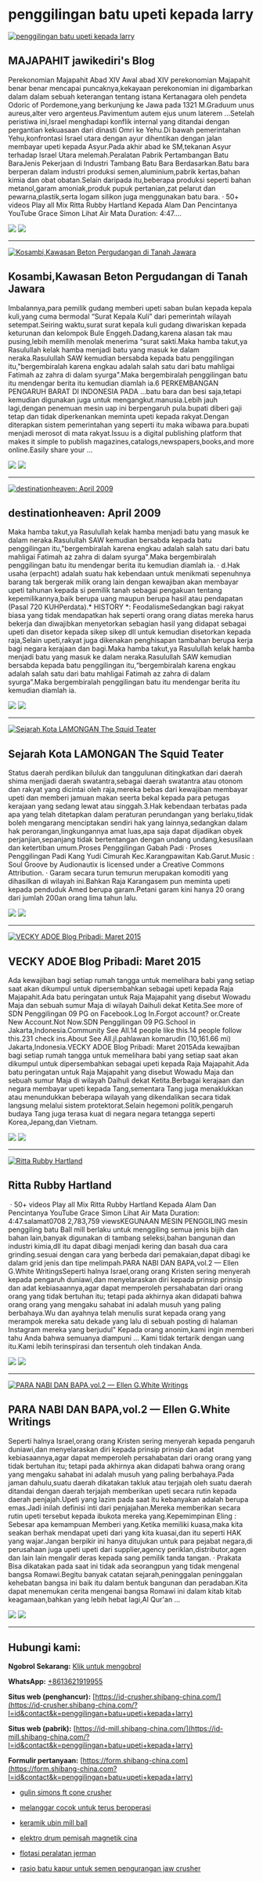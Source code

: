 # penggilingan batu upeti kepada larry

<a href="https://swt.shibang-china.com/?l=id&img&k=penggilingan+batu+upeti+kepada+larry" target="_blank">![penggilingan batu upeti kepada larry](http://static.shibang-china.com/all-800x300/1353.jpg)</a>

## MAJAPAHIT jawikediri's Blog
Perekonomian Majapahit Abad XIV Awal abad XIV perekonomian Majapahit benar benar mencapai puncaknya,kekayaan perekonomian ini digambarkan dalam dalam sebuah keterangan tentang istana Kertanagara oleh pendeta Odoric of Pordemone,yang berkunjung ke Jawa pada 1321 M.Graduum unus aureus,alter vero argenteus.Pavimentum autem ejus unum laterem …Setelah peristiwa ini,Israel menghadapi konflik internal yang ditandai dengan pergantian kekuasaan dari dinasti Omri ke Yehu.Di bawah pemerintahan Yehu,konfrontasi Israel utara dengan ayur dihentikan dengan jalan membayar upeti kepada Asyur.Pada akhir abad ke SM,tekanan Asyur terhadap Israel Utara melemah.Peralatan Pabrik Pertambangan Batu BaraJenis Pekerjaan di Industri Tambang Batu Bara Berdasarkan.Batu bara berperan dalam industri produksi semen,aluminium,pabrik kertas,bahan kimia dan obat obatan.Selain daripada itu,beberapa produksi seperti bahan metanol,garam amoniak,produk pupuk pertanian,zat pelarut dan pewarna,plastik,serta logam silikon juga menggunakan batu bara.&nbsp;&#0183;&#32;50+ videos Play all Mix Ritta Rubby Hartland Kepada Alam Dan Pencintanya YouTube Grace Simon Lihat Air Mata Duration: 4:47.…


<a href="https://whatsapp.shibangsoft.com/WhatsApp.php" target="_blank" title="WhatsApp">![](http://static.shibang-china.com/icon/whatsapp.png)</a> <a href="https://swt.shibang-china.com/?l=id&icon&k=penggilingan+batu+upeti+kepada+larry" target="_blank">![](http://static.shibang-china.com/icon/chat-id.png)</a>

---

<a href="https://swt.shibang-china.com/?l=id&img&k=penggilingan+batu+upeti+kepada+larry" target="_blank">![Kosambi,Kawasan Beton Pergudangan di Tanah Jawara](http://static.shibang-china.com/all-800x300/1135.jpg)</a>

## Kosambi,Kawasan Beton Pergudangan di Tanah Jawara
Imbalannya,para pemilik gudang memberi upeti saban bulan kepada kepala kuli,yang cuma bermodal “Surat Kepala Kuli” dari pemerintah wilayah setempat.Seiring waktu,surat surat kepala kuli gudang diwariskan kepada keturunan dan kelompok Bule Enggeh.Dadang,karena alasan tak mau pusing,lebih memilih menolak menerima “surat sakti.Maka hamba takut,ya Rasulullah kelak hamba menjadi batu yang masuk ke dalam neraka.Rasulullah SAW kemudian bersabda kepada batu penggilingan itu,&quot;bergembiralah karena engkau adalah salah satu dari batu mahligai Fatimah az zahra di dalam syurga&quot;.Maka bergembiralah penggilingan batu itu mendengar berita itu kemudian diamlah ia.6 PERKEMBANGAN PENGARUH BARAT DI INDONESIA PADA …batu bara dan besi saja,tetapi kemudian digunakan juga untuk mengangkut.manusia.Lebih jauh lagi,dengan penemuan mesin uap ini berpengaruh pula.bupati diberi gaji tetap dan tidak diperkenankan meminta upeti kepada rakyat.Dengan diterapkan sistem pemerintahan yang seperti itu maka wibawa para.bupati menjadi merosot di mata rakyat.Issuu is a digital publishing platform that makes it simple to publish magazines,catalogs,newspapers,books,and more online.Easily share your …


<a href="https://whatsapp.shibangsoft.com/WhatsApp.php" target="_blank" title="WhatsApp">![](http://static.shibang-china.com/icon/whatsapp.png)</a> <a href="https://swt.shibang-china.com/?l=id&icon&k=penggilingan+batu+upeti+kepada+larry" target="_blank">![](http://static.shibang-china.com/icon/chat-id.png)</a>

---

<a href="https://swt.shibang-china.com/?l=id&img&k=penggilingan+batu+upeti+kepada+larry" target="_blank">![destinationheaven: April 2009](http://static.shibang-china.com/all-800x300/952.jpg)</a>

## destinationheaven: April 2009
Maka hamba takut,ya Rasulullah kelak hamba menjadi batu yang masuk ke dalam neraka.Rasulullah SAW kemudian bersabda kepada batu penggilingan itu,&quot;bergembiralah karena engkau adalah salah satu dari batu mahligai Fatimah az zahra di dalam syurga&quot;.Maka bergembiralah penggilingan batu itu mendengar berita itu kemudian diamlah ia.&nbsp;&#0183;&#32;d.Hak usaha (erpacht) adalah suatu hak kebendaan untuk menikmati sepenuhnya barang tak bergerak milik orang lain dengan kewajiban akan membayar upeti tahunan kepada si pemilik tanah sebagai pengakuan tentang kepemilikannya,baik berupa uang maupun berupa hasil atau pendapatan (Pasal 720 KUHPerdata).* HISTORY *: FeodalismeSedangkan bagi rakyat biasa yang tidak mendapatkan hak seperti orang orang diatas mereka harus bekerja dan diwajibkan menyetorkan sebagian hasil yang didapat sebagai upeti dan disetor kepada sikep sikep dll untuk kemudian disetorkan kepada raja,Selain upeti,rakyat juga dikenakan penghisapan tambahan berupa kerja bagi negara kerajaan dan bagi.Maka hamba takut,ya Rasulullah kelak hamba menjadi batu yang masuk ke dalam neraka.Rasulullah SAW kemudian bersabda kepada batu penggilingan itu,“bergembiralah karena engkau adalah salah satu dari batu mahligai Fatimah az zahra di dalam syurga”.Maka bergembiralah penggilingan batu itu mendengar berita itu kemudian diamlah ia.


<a href="https://whatsapp.shibangsoft.com/WhatsApp.php" target="_blank" title="WhatsApp">![](http://static.shibang-china.com/icon/whatsapp.png)</a> <a href="https://swt.shibang-china.com/?l=id&icon&k=penggilingan+batu+upeti+kepada+larry" target="_blank">![](http://static.shibang-china.com/icon/chat-id.png)</a>

---

<a href="https://swt.shibang-china.com/?l=id&img&k=penggilingan+batu+upeti+kepada+larry" target="_blank">![Sejarah Kota LAMONGAN The Squid Teater](http://static.shibang-china.com/all-800x300/1073.jpg)</a>

## Sejarah Kota LAMONGAN The Squid Teater
Status daerah perdikan biluluk dan tanggulunan ditingkatkan dari daerah shima menjjadi daerah swatantra,sebagai daerah swatantra atau otonom dan rakyat yang dicintai oleh raja,mereka bebas dari kewajiban membayar upeti dan memberi jamuan makan seerta bekal kepada para petugas kerajaan yang sedang lewat atau singgah.3.Hak kebendaan terbatas pada apa yang telah ditetapkan dalam peraturan perundangan yang berlaku,tidak boleh mengarang menciptakan sendiri hak yang lainnya,sedangkan dalam hak perorangan,lingkungannya amat luas,apa saja dapat dijadikan obyek perjanjian,sepanjang tidak bertentangan dengan undang undang,kesusilaan dan ketertiban umum.Proses Penggilingan Gabah Padi&nbsp;&#0183;&#32;Proses Penggilingan Padi Kang Yudi Cimurah Kec.Karangpawitan Kab.Garut.Music : Soul Groove by Audionautix is licensed under a Creative Commons Attribution.&nbsp;&#0183;&#32;Garam secara turun temurun merupakan komoditi yang dihasilkan di wilayah ini.Bahkan Raja Karangasem pun meminta upeti kepada penduduk Amed berupa garam.Petani garam kini hanya 20 orang dari jumlah 200an orang lima tahun lalu.


<a href="https://whatsapp.shibangsoft.com/WhatsApp.php" target="_blank" title="WhatsApp">![](http://static.shibang-china.com/icon/whatsapp.png)</a> <a href="https://swt.shibang-china.com/?l=id&icon&k=penggilingan+batu+upeti+kepada+larry" target="_blank">![](http://static.shibang-china.com/icon/chat-id.png)</a>

---

<a href="https://swt.shibang-china.com/?l=id&img&k=penggilingan+batu+upeti+kepada+larry" target="_blank">![VECKY ADOE Blog Pribadi: Maret 2015](http://static.shibang-china.com/all-800x300/1282.jpg)</a>

## VECKY ADOE Blog Pribadi: Maret 2015
Ada kewajiban bagi setiap rumah tangga untuk memelihara babi yang setiap saat akan dikumpul untuk dipersembahkan sebagai upeti kepada Raja Majapahit.Ada batu peringatan untuk Raja Majapahit yang disebut Wowadu Maja dan sebuah sumur Maja di wilayah Daihuli dekat Ketita.See more of SDN Penggilingan 09 PG on Facebook.Log In.Forgot account? or.Create New Account.Not Now.SDN Penggilingan 09 PG.School in Jakarta,Indonesia.Community See All.14 people like this.14 people follow this.231 check ins.About See All.jl.pahlawan komarudin (10,161.66 mi) Jakarta,Indonesia.VECKY ADOE Blog Pribadi: Maret 2015Ada kewajiban bagi setiap rumah tangga untuk memelihara babi yang setiap saat akan dikumpul untuk dipersembahkan sebagai upeti kepada Raja Majapahit.Ada batu peringatan untuk Raja Majapahit yang disebut Wowadu Maja dan sebuah sumur Maja di wilayah Daihuli dekat Ketita.Berbagai kerajaan dan negara membayar upeti kepada Tang,sementara Tang juga menaklukkan atau menundukkan beberapa wilayah yang dikendalikan secara tidak langsung melalui sistem protektorat.Selain hegemoni politik,pengaruh budaya Tang juga terasa kuat di negara negara tetangga seperti Korea,Jepang,dan Vietnam.


<a href="https://whatsapp.shibangsoft.com/WhatsApp.php" target="_blank" title="WhatsApp">![](http://static.shibang-china.com/icon/whatsapp.png)</a> <a href="https://swt.shibang-china.com/?l=id&icon&k=penggilingan+batu+upeti+kepada+larry" target="_blank">![](http://static.shibang-china.com/icon/chat-id.png)</a>

---

<a href="https://swt.shibang-china.com/?l=id&img&k=penggilingan+batu+upeti+kepada+larry" target="_blank">![Ritta Rubby Hartland](http://static.shibang-china.com/all-800x300/1467.jpg)</a>

## Ritta Rubby Hartland
&nbsp;&#0183;&#32;50+ videos Play all Mix Ritta Rubby Hartland Kepada Alam Dan Pencintanya YouTube Grace Simon Lihat Air Mata Duration: 4:47.salamat0708 2,783,759 viewsKEGUNAAN MESIN PENGGILING mesin penggiling batu Ball mill berlaku untuk menggiling semua jenis bijih dan bahan lain,banyak digunakan di tambang seleksi,bahan bangunan dan industri kimia,dll itu dapat dibagi menjadi kering dan basah dua cara grinding.sesuai dengan cara yang berbeda dari pemakaian,dapat dibagi ke dalam grid jenis dan tipe melimpah.PARA NABI DAN BAPA,vol.2 — Ellen G.White WritingsSeperti halnya Israel,orang orang Kristen sering menyerah kepada pengaruh duniawi,dan menyelaraskan diri kepada prinsip prinsip dan adat kebiasaannya,agar dapat memperoleh persahabatan dari orang orang yang tidak bertuhan itu; tetapi pada akhirnya akan didapati bahwa orang orang yang mengaku sahabat ini adalah musuh yang paling berbahaya.Wu dan ayahnya telah menulis surat kepada orang yang merampok mereka satu dekade yang lalu di sebuah posting di halaman Instagram mereka yang berjudul&quot; Kepada orang anonim,kami ingin memberi tahu Anda bahwa semuanya diampuni … Kami tidak tertarik dengan uang itu.Kami lebih terinspirasi dan tersentuh oleh tindakan Anda.


<a href="https://whatsapp.shibangsoft.com/WhatsApp.php" target="_blank" title="WhatsApp">![](http://static.shibang-china.com/icon/whatsapp.png)</a> <a href="https://swt.shibang-china.com/?l=id&icon&k=penggilingan+batu+upeti+kepada+larry" target="_blank">![](http://static.shibang-china.com/icon/chat-id.png)</a>

---

<a href="https://swt.shibang-china.com/?l=id&img&k=penggilingan+batu+upeti+kepada+larry" target="_blank">![PARA NABI DAN BAPA,vol.2 — Ellen G.White Writings](http://static.shibang-china.com/all-800x300/852.jpg)</a>

## PARA NABI DAN BAPA,vol.2 — Ellen G.White Writings
Seperti halnya Israel,orang orang Kristen sering menyerah kepada pengaruh duniawi,dan menyelaraskan diri kepada prinsip prinsip dan adat kebiasaannya,agar dapat memperoleh persahabatan dari orang orang yang tidak bertuhan itu; tetapi pada akhirnya akan didapati bahwa orang orang yang mengaku sahabat ini adalah musuh yang paling berbahaya.Pada jaman dahulu,suatu daerah dikatakan takluk atau terjajah oleh suatu daerah ditandai dengan daerah terjajah memberikan upeti secara rutin kepada daerah penjajah.Upeti yang lazim pada saat itu kebanyakan adalah berupa emas.Jadi inilah definisi inti dari penjajahan.Mereka memberikan secara rutin upeti tersebut kepada ibukota mereka yang.Kepemimpinan Eling : Sebesar apa kemampuan Memberi yang.Ketika memiliki kuasa,maka kita seakan berhak mendapat upeti dari yang kita kuasai,dan itu seperti HAK yang wajar.Jangan berpikir ini hanya ditujukan untuk para pejabat negara,di perusahaan juga upeti upeti dari supplier,agency periklan,distributor,agen dan lain lain mengalir deras kepada sang pemilik tanda tangan.&nbsp;&#0183;&#32;Prakata Bisa dikatakan pada saat ini tidak ada seorangpun yang tidak mengenal bangsa Romawi.Begitu banyak catatan sejarah,peninggalan peninggalan kehebatan bangsa ini baik itu dalam bentuk bangunan dan peradaban.Kita dapat menemukan cerita mengenai bangsa Romawi ini dalam kitab kitab keagamaan,bahkan yang lebih hebat lagi,Al Qur'an …


<a href="https://whatsapp.shibangsoft.com/WhatsApp.php" target="_blank" title="WhatsApp">![](http://static.shibang-china.com/icon/whatsapp.png)</a> <a href="https://swt.shibang-china.com/?l=id&icon&k=penggilingan+batu+upeti+kepada+larry" target="_blank">![](http://static.shibang-china.com/icon/chat-id.png)</a>

---
## Hubungi kami:

**Ngobrol Sekarang:** [Klik untuk mengobrol](https://swt.shibang-china.com?l=id&contact&k=penggilingan+batu+upeti+kepada+larry)

**WhatsApp:**  [+8613621919955](https://whatsapp.shibangsoft.com/WhatsApp.php)

**Situs web (penghancur):** [https://id-crusher.shibang-china.com/](https://id-crusher.shibang-china.com/?l=id&contact&k=penggilingan+batu+upeti+kepada+larry)

**Situs web (pabrik):** [https://id-mill.shibang-china.com/](https://id-mill.shibang-china.com/?l=id&contact&k=penggilingan+batu+upeti+kepada+larry)

**Formulir pertanyaan:** [https://form.shibang-china.com](https://form.shibang-china.com?l=id&contact&k=penggilingan+batu+upeti+kepada+larry)

* [gulin simons ft cone crusher](../48/gulin%20simons%20ft%20cone%20crusher.md)

* [melanggar cocok untuk terus beroperasi](../47/melanggar%20cocok%20untuk%20terus%20beroperasi.md)

* [keramik ubin mill ball](../41/keramik%20ubin%20mill%20ball.md)

* [elektro drum pemisah magnetik cina](../46/elektro%20drum%20pemisah%20magnetik%20cina.md)

* [flotasi peralatan jerman](../44/flotasi%20peralatan%20jerman.md)

* [rasio batu kapur untuk semen pengurangan jaw crusher](../48/rasio%20batu%20kapur%20untuk%20semen%20pengurangan%20jaw%20crusher.md)